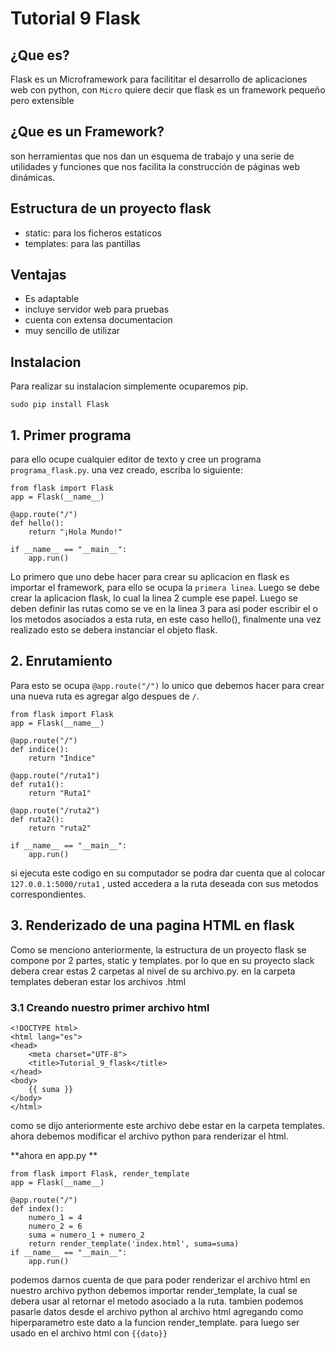 # Tutorial 9 Flask

## ¿Que es?
Flask es un Microframework para facilititar el desarrollo de aplicaciones web con python, con `Micro` quiere decir que flask es un framework pequeño pero extensible 

## ¿Que es un Framework?

son herramientas que nos dan un esquema de trabajo y una serie de utilidades y funciones que nos facilita la construcción de páginas web dinámicas.

## Estructura de un proyecto flask
* static: para los ficheros estaticos
* templates: para las pantillas

## Ventajas
* Es adaptable
* incluye servidor web para pruebas
* cuenta con extensa documentacion
* muy sencillo de utilizar

## Instalacion
Para realizar su instalacion simplemente ocuparemos pip.
~~~
sudo pip install Flask
~~~

## 1. Primer programa
para ello ocupe cualquier editor de texto y cree un programa `programa_flask.py`. una vez creado, escriba lo siguiente:
~~~
from flask import Flask
app = Flask(__name__)

@app.route("/")
def hello():
    return "¡Hola Mundo!"

if __name__ == "__main__":
    app.run()
~~~
Lo primero que uno debe hacer para crear su aplicacion en flask es importar el framework, para ello se ocupa la `primera linea`. Luego se debe crear la aplicacion flask, lo cual la linea 2 cumple ese papel. Luego se deben definir las rutas como se ve en la linea 3 para asi poder escribir el o los metodos asociados a esta ruta, en este caso hello(), finalmente una vez realizado esto se debera instanciar el objeto flask.

## 2. Enrutamiento
Para esto se ocupa `@app.route("/")` lo unico que debemos hacer para crear una nueva ruta es agregar algo despues de `/`.
~~~
from flask import Flask
app = Flask(__name__)

@app.route("/")
def indice():
    return "Indice"
    
@app.route("/ruta1")
def ruta1():
    return "Ruta1"
    
@app.route("/ruta2")
def ruta2():
    return "ruta2"

if __name__ == "__main__":
    app.run()
~~~
si ejecuta este codigo en su computador se podra dar cuenta que al colocar `127.0.0.1:5000/ruta1` , usted accedera a la ruta deseada con sus metodos correspondientes.

## 3. Renderizado de una pagina HTML en flask
Como se menciono anteriormente, la estructura de un proyecto flask se compone por 2 partes, static y templates. por lo que en su proyecto slack debera crear estas 2 carpetas al nivel de su archivo.py. en la carpeta templates deberan estar los archivos .html

### 3.1 Creando nuestro primer archivo html
~~~
<!DOCTYPE html>
<html lang="es">
<head>
    <meta charset="UTF-8">
    <title>Tutorial_9_flask</title>
</head>
<body>
    {{ suma }}
</body>
</html>
~~~
como se dijo anteriormente este archivo debe estar en la carpeta templates. ahora debemos modificar el archivo python para renderizar el html.

**ahora en app.py **
~~~
from flask import Flask, render_template
app = Flask(__name__)

@app.route("/")
def index():
    numero_1 = 4
    numero_2 = 6
    suma = numero_1 + numero_2
    return render_template('index.html', suma=suma)
if __name__ == "__main__":
    app.run()
~~~
podemos darnos cuenta de que para poder renderizar el archivo html en nuestro archivo python debemos importar render_template, la cual se debera usar al retornar el metodo asociado a la ruta. tambien podemos pasarle datos desde el archivo python al archivo html agregando como hiperparametro este dato a la funcion render_template. para luego ser usado en el archivo html con ``{{dato}}``
